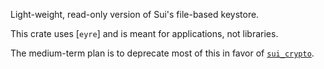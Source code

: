 <!-- cargo-rdme start -->

Light-weight, read-only version of Sui's file-based keystore.

This crate uses [`eyre`] and is meant for applications, not libraries.

<div class="warning">

The medium-term plan is to deprecate most of this in favor of [`sui_crypto`].

</div>

[`sui_crypto`]: https://docs.rs/sui-crypto/latest/sui_crypto/

<!-- cargo-rdme end -->

